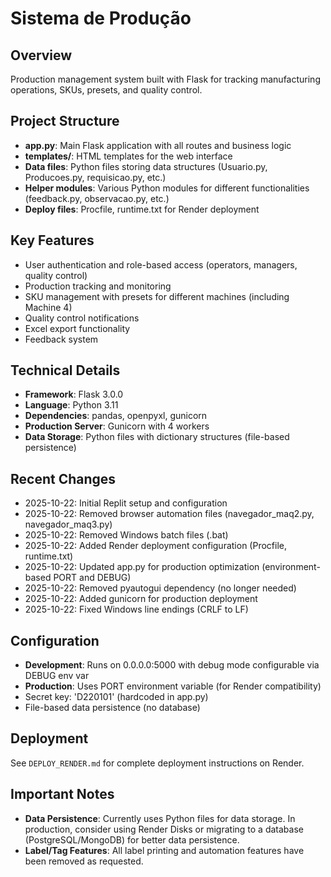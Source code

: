 # Sistema de Produção

## Overview
Production management system built with Flask for tracking manufacturing operations, SKUs, presets, and quality control.

## Project Structure
- **app.py**: Main Flask application with all routes and business logic
- **templates/**: HTML templates for the web interface
- **Data files**: Python files storing data structures (Usuario.py, Producoes.py, requisicao.py, etc.)
- **Helper modules**: Various Python modules for different functionalities (feedback.py, observacao.py, etc.)
- **Deploy files**: Procfile, runtime.txt for Render deployment

## Key Features
- User authentication and role-based access (operators, managers, quality control)
- Production tracking and monitoring
- SKU management with presets for different machines (including Machine 4)
- Quality control notifications
- Excel export functionality
- Feedback system

## Technical Details
- **Framework**: Flask 3.0.0
- **Language**: Python 3.11
- **Dependencies**: pandas, openpyxl, gunicorn
- **Production Server**: Gunicorn with 4 workers
- **Data Storage**: Python files with dictionary structures (file-based persistence)

## Recent Changes
- 2025-10-22: Initial Replit setup and configuration
- 2025-10-22: Removed browser automation files (navegador_maq2.py, navegador_maq3.py)
- 2025-10-22: Removed Windows batch files (.bat)
- 2025-10-22: Added Render deployment configuration (Procfile, runtime.txt)
- 2025-10-22: Updated app.py for production optimization (environment-based PORT and DEBUG)
- 2025-10-22: Removed pyautogui dependency (no longer needed)
- 2025-10-22: Added gunicorn for production deployment
- 2025-10-22: Fixed Windows line endings (CRLF to LF)

## Configuration
- **Development**: Runs on 0.0.0.0:5000 with debug mode configurable via DEBUG env var
- **Production**: Uses PORT environment variable (for Render compatibility)
- Secret key: 'D220101' (hardcoded in app.py)
- File-based data persistence (no database)

## Deployment
See `DEPLOY_RENDER.md` for complete deployment instructions on Render.

## Important Notes
- **Data Persistence**: Currently uses Python files for data storage. In production, consider using Render Disks or migrating to a database (PostgreSQL/MongoDB) for better data persistence.
- **Label/Tag Features**: All label printing and automation features have been removed as requested.
